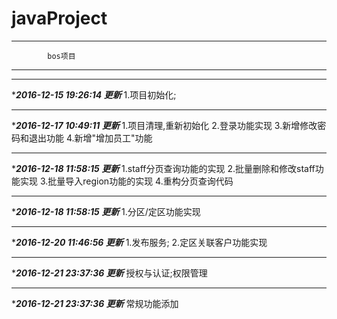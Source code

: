 # javaProject

-------------------------------
            bos项目 
-------------------------------

-------------------------------
****2016-12-15 19:26:14 更新***
1.项目初始化;

-------------------------------
****2016-12-17 10:49:11 更新***
1.项目清理,重新初始化
2.登录功能实现
3.新增修改密码和退出功能
4.新增"增加员工"功能

-------------------------------
****2016-12-18 11:58:15 更新***
1.staff分页查询功能的实现
2.批量删除和修改staff功能实现
3.批量导入region功能的实现
4.重构分页查询代码

-------------------------------
****2016-12-18 11:58:15 更新***
1.分区/定区功能实现

-------------------------------
****2016-12-20 11:46:56 更新***
1.发布服务;
2.定区关联客户功能实现

-------------------------------
****2016-12-21 23:37:36 更新***
授权与认证;权限管理

-------------------------------
****2016-12-21 23:37:36 更新***
常规功能添加